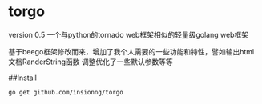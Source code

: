 torgo
===
version 0.5
一个与python的tornado web框架相似的轻量级golang web框架

基于beego框架修改而来，增加了我个人需要的一些功能和特性，譬如输出html文档RanderString函数
调整优化了一些默认参数等等

##Install

    go get github.com/insionng/torgo
